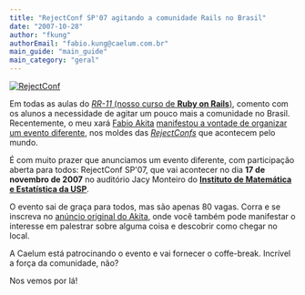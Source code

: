 ```yaml
---
title: "RejectConf SP'07 agitando a comunidade Rails no Brasil"
date: "2007-10-28"
author: "fkung"
authorEmail: "fabio.kung@caelum.com.br"
main_guide: "main_guide"
main_category: "geral"
---
```


[![RejectConf](https://blog.caelum.com.br/wp-content/uploads/2007/10/rc07.png)](https://blog.caelum.com.br/wp-content/uploads/2007/10/rc07.png "RejectConf")

Em todas as aulas do [_RR-11_ (nosso curso de **Ruby on Rails**)](http://www.caelum.com.br/curso/rr-71-ruby-on-rails/), comento com os alunos a necessidade de agitar um pouco mais a comunidade no Brasil. Recentemente, o meu xará [Fabio Akita](http://www.akitaonrails.com) [manifestou a vontade de organizar um evento diferente](http://www.akitaonrails.com/2007/10/9/encontro-de-rails-em-sampa), nos moldes das _[RejectConfs](http://drnicwilliams.com/2007/05/10/rejectconf-at-railsconf/)_ que acontecem pelo mundo.

É com muito prazer que anunciamos um evento diferente, com participação aberta para todos: RejectConf SP'07, que vai acontecer no dia **17 de novembro de 2007** no auditório Jacy Monteiro do **[Instituto de Matemática e Estatística da USP](http://www.ime.usp.br/)**.

O evento sai de graça para todos, mas são apenas 80 vagas. Corra e se inscreva no [anúncio original do Akita](http://www.akitaonrails.com/2007/10/16/confirmado-rejectconf-sp-07-para-17-de-novembro), onde você também pode manifestar o interesse em palestrar sobre alguma coisa e descobrir como chegar no local.

A Caelum está patrocinando o evento e vai fornecer o coffe-break. Incrível a força da comunidade, não?

Nos vemos por lá!

